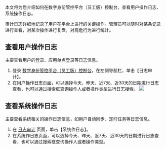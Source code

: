 
本文将为您介绍如何在数字身份管控平台（员工版）控制台，查看用户操作日志、系统操作日志。

审计日志详细地记录了用户在平台上进行的关键操作。管理员可以随时对某条记录进行查看，对某次操作进行复盘，对高危行为进行统计。

## 查看用户操作日志
主要查看用户的登录、应用单点登录等日志信息。
1. 登录 [数字身份管控平台（员工版）控制台]()，在左侧导航栏，单击【日志审计】。
2. 在用户操作日志页面，可以选择今天、昨天、近7天、近30天的日期进行日志查看，也可以通过搜索框查询操作人或者操作类型进行日志搜索。
![](https://main.qcloudimg.com/raw/8f881ef0fd71a7bf569bb801ff2a5690.png)


## 查看系统操作日志
主要查看系统相关的操作日志信息，如用户自动同步、定时任务等日志信息。

1. 在 [日志审计]() 页面，单击【系统作日志】。
2. 在系统作日志页面，可以选择今天、昨天、近7天、近30天的日期进行日志查看，也可以通过搜索框查询操作人或者操作类型。
